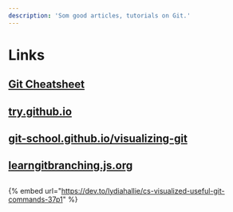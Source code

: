 ```yaml
---
description: 'Som good articles, tutorials on Git.'
---
```


# Links

## [Git Cheatsheet](https://training.github.com/downloads/github-git-cheat-sheet/)

## [try.github.io](https://try.github.io/)

## [git-school.github.io/visualizing-git](http://git-school.github.io/visualizing-git/)

## [learngitbranching.js.org](https://learngitbranching.js.org/)

## 

{% embed url="https://dev.to/lydiahallie/cs-visualized-useful-git-commands-37p1" %}




